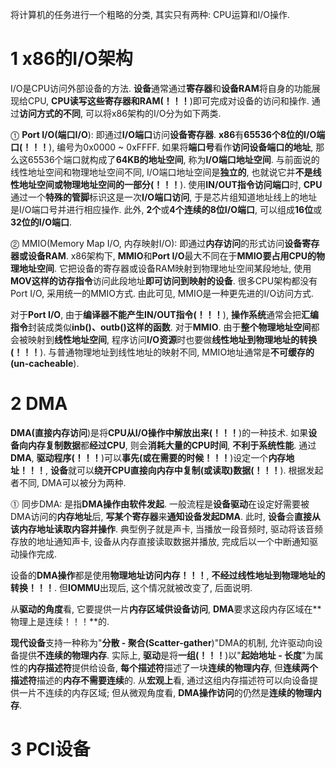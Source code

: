 将计算机的任务进行一个粗略的分类, 其实只有两种: CPU运算和I/O操作.

# 1 x86的I/O架构

I/O是CPU访问外部设备的方法. **设备**通常通过**寄存器**和**设备RAM**将自身的功能展现给CPU, **CPU读写这些寄存器和RAM(！！！**)即可完成对设备的访问和操作. 通过**访问方式的不同**, 可以将x86架构的I/O分为如下两类.

⓵ **Port I/O(端口I/O**): 即通过**I/O端口**访问**设备寄存器**. **x86**有**65536个8位的I/O端口(！！！**), 编号为0x0000 \~ 0xFFFF. 如果将**端口号**看作**访问设备端口的地址**, 那么这65536个端口就构成了**64KB的地址空间**, 称为**I/O端口地址空间**. 与前面说的线性地址空间和物理地址空间不同, I/O端口地址空间是**独立的**, 也就说它并**不是线性地址空间或物理地址空间的一部分(！！！**). 使用**IN/OUT指令访问端口**时, **CPU**通过一个**特殊的管脚**标识这是一次**I/O端口访问**, 于是芯片组知道地址线上的地址是I/O端口号并进行相应操作. 此外, **2个**或**4个连续的8位I/O端口**, 可以组成**16位**或**32位的I/O端口**.

⓶ MMIO(Memory Map I/O, 内存映射I/O): 即通过**内存访问**的形式访问**设备寄存器或设备RAM**. x86架构下, **MMIO**和**Port I/O**最大不同在于**MMIO要占用CPU的物理地址空间**. 它把设备的寄存器或设备RAM映射到物理地址空间某段地址, 使用**MOV这样的访存指令**访问此段地址**即可访问到映射的设备**. 很多CPU架构都没有Port I/O, 采用统一的MMIO方式. 由此可见, MMIO是一种更先进的I/O访问方式.

对于**Port I/O**, 由于**编译器不能产生IN/OUT指令(！！！**), **操作系统**通常会把**汇编指令**封装成类似**inb()、outb()这样的函数**. 对于**MMIO**. 由于**整个物理地址空间**都会被映射到**线性地址空间**, 程序访问**I/O资源**时也要做**线性地址到物理地址的转换(！！！**). 与普通物理地址到线性地址的映射不同, MMIO地址通常是**不可缓存的(un\-cacheable**).

# 2 DMA

**DMA(直接内存访问**)是将**CPU从I/O操作中解放出来(！！！**)的一种技术. 如果**设备向内存复制数据**都**经过CPU**, 则会**消耗大量的CPU时间**, **不利于系统性能**. 通过**DMA**, **驱动程序(！！！**)可以**事先(或在需要的时候！！！**)设定一个**内存地址！！！**, **设备**就可以**绕开CPU直接向内存中复制(或读取)数据(！！！**). 根据发起者不同, DMA可以被分为两种.

⓵ 同步DMA: 是指**DMA操作由软件发起**. 一般流程是**设备驱动**在设定好需要被DMA访问的**内存地址**后, **写某个寄存器**来**通知设备发起DMA**. 此时, **设备**会**直接从该内存地址读取内容并操作**. 典型例子就是声卡, 当播放一段音频时, 驱动将该音频存放的地址通知声卡, 设备从内存直接读取数据并播放, 完成后以一个中断通知驱动操作完成.

设备的**DMA操作**都是使用**物理地址访问内存！！！**, **不经过线性地址到物理地址的转换！！！**. 但**IOMMU**出现后, 这个情况就被改变了, 后面说明. 

从**驱动的角度**看, 它要提供一片**内存区域供设备访问**, **DMA**要求这段内存区域在**物理上是连续！！！**的. 

**现代设备**支持一种称为"**分散 \- 聚合(Scatter\-gather**)"DMA的机制, 允许驱动向设备提供**不连续的物理内存**. 实际上, **驱动**是将**一组(！！！**)以"**起始地址 \- 长度**"为属性的**内存描述符**提供给设备, **每个描述符**描述了一块**连续的物理内存**, 但**连续两个描述符**描述的**内存不需要连续**的. 从**宏观上**看, 通过这组内存描述符可以向设备提供一片不连续的内存区域; 但从微观角度看, **DMA操作访问**的仍然是**连续的物理内存**.

# 3 PCI设备

